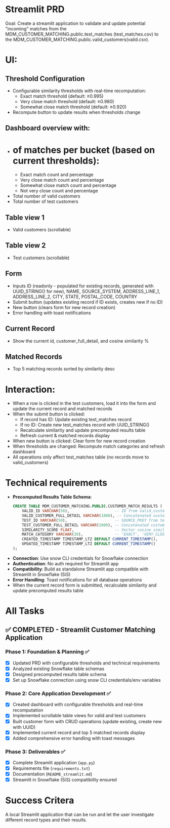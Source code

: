 # Streamlit PRD

Goal:
Create a streamlit application to validate and update potential "incoming" matches from the MDM_CUSTOMER_MATCHING.public.test_matches (test_matches.csv) to the MDM_CUSTOMER_MATCHING.public.valid_customers(valid.csv).  

# UI:
## Threshold Configuration
- Configurable similarity thresholds with real-time recomputation:
    - Exact match threshold (default: ≥0.995)
    - Very close match threshold (default: ≥0.980)
    - Somewhat close match threshold (default: ≥0.920)
- Recompute button to update results when thresholds change

## Dashboard overview with:
- # of matches per bucket (based on current thresholds):
    - Exact match count and percentage
    - Very close match count and percentage
    - Somewhat close match count and percentage
    - Not very close count and percentage
- Total number of valid customers
- Total number of test customers

## Table view 1
- Valid customers (scrollable)

## Table view 2
- Test customers (scrollable)

## Form
- Inputs 
    ID (readonly - populated for existing records, generated with UUID_STRING() for new),
    NAME,
    SOURCE_SYSTEM,
    ADDRESS_LINE_1,
    ADDRESS_LINE_2,
    CITY,
    STATE,
    POSTAL_CODE,
    COUNTRY
- Submit button (updates existing record if ID exists, creates new if no ID)
- New button (clears form for new record creation)
- Error handling with toast notifications

## Current Record
- Show the current id, customer_full_detail, and cosine similarity %

## Matched Records
- Top 5 matching records sorted by similarity desc



# Interaction:
- When a row is clicked in the test customers, load it into the form and update the current record and matched records
- When the submit button is clicked:
  - If record has ID: Update existing test_matches record
  - If no ID: Create new test_matches record with UUID_STRING() 
  - Recalculate similarity and update precomputed results table
  - Refresh current & matched records display
- When new button is clicked: Clear form for new record creation
- When thresholds are changed: Recompute match categories and refresh dashboard
- All operations only affect test_matches table (no records move to valid_customers)

# Technical requirements
- **Precomputed Results Table Schema**:
  ```sql
  CREATE TABLE MDM_CUSTOMER_MATCHING.PUBLIC.CUSTOMER_MATCH_RESULTS (
      VALID_ID VARCHAR(50),                    -- ID from valid_customers 
      VALID_CUSTOMER_FULL_DETAIL VARCHAR(1000), -- Concatenated customer details
      TEST_ID VARCHAR(50),                     -- SOURCE_PKEY from test_matches
      TEST_CUSTOMER_FULL_DETAIL VARCHAR(1000), -- Concatenated customer details  
      SIMILARITY_SCORE FLOAT,                  -- Vector cosine similarity (0-1)
      MATCH_CATEGORY VARCHAR(20),              -- 'EXACT', 'VERY_CLOSE', 'SOMEWHAT_CLOSE', 'NOT_CLOSE'
      CREATED_TIMESTAMP TIMESTAMP_LTZ DEFAULT CURRENT_TIMESTAMP(),
      UPDATED_TIMESTAMP TIMESTAMP_LTZ DEFAULT CURRENT_TIMESTAMP()
  );
  ```
- **Connection**: Use snow CLI credentials for Snowflake connection
- **Authentication**: No auth required for Streamlit app
- **Compatibility**: Build as standalone Streamlit app compatible with Streamlit in Snowflake (SiS)
- **Error Handling**: Toast notifications for all database operations
- When the current record form is submitted, recalculate similarity and update precomputed results table 

# All Tasks

## ✅ COMPLETED - Streamlit Customer Matching Application

### Phase 1: Foundation & Planning ✅
- [x] Updated PRD with configurable thresholds and technical requirements
- [x] Analyzed existing Snowflake table schemas  
- [x] Designed precomputed results table schema
- [x] Set up Snowflake connection using snow CLI credentials/env variables

### Phase 2: Core Application Development ✅
- [x] Created dashboard with configurable thresholds and real-time recomputation
- [x] Implemented scrollable table views for valid and test customers
- [x] Built customer form with CRUD operations (update existing, create new with UUID)
- [x] Implemented current record and top 5 matched records display
- [x] Added comprehensive error handling with toast messages

### Phase 3: Deliverables ✅
- [x] Complete Streamlit application (`app.py`)
- [x] Requirements file (`requirements.txt`)
- [x] Documentation (`README_streamlit.md`)
- [x] Streamlit in Snowflake (SiS) compatibility ensured

# Success Critera
A local Streamlit application that can be run and let the user investigate different record types and their results.